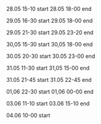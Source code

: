 28.05 15-10 start
28.05 18-00 end

29.05 16-30 start
29.05 18-00 end

29.05 21-30 start
29.05 23-20 end

30,05 15-30 start
30,05 18-00 end

30.05 20-30 start
30.05 23-00 end

31.05 11-30 start
31,05 15-00 end

31.05 21-45 start
31.05 22-45 end

01,06 22-30 start
01,06 00-00 end

03.06 11-10 start
03.06 15-10 end

04.06 10-00 start
